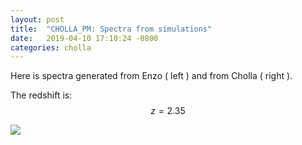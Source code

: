 ```yaml
---
layout: post
title:  "CHOLLA_PM: Spectra from simulations"
date:   2019-04-10 17:10:24 -0800
categories: cholla
---
```



Here is spectra generated from Enzo ( left ) and from Cholla ( right ).

The redshift is: $$z=2.35$$




<img src="{{ site.url }}assets/images/spectra_1.png">
